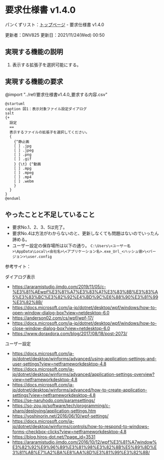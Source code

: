 # 要求仕様書 v1.4.0

パンくずリスト：[トップページ](../index.html) - 要求仕様書 v1.4.0

更新者：DNV825
更新日：2021/11/24(Wed) 00:50

## 実現する機能の説明

1. 表示する拡張子を選択可能にする。

## 実現する機能の要求

@import "../ref/要求仕様書v1.4.0_要求する内容.csv"

```plantuml
@startuml
caption 図1：表示対象ファイル設定ダイアログ
salt
{+
  設定
  ==
  表示するファイルの拡張子を選択してください。
  {
    {^静止画
    [ ] .jpg
    [ ] .jpeg
    [ ] .png
    [ ] .gif
    } {\t} {^動画
    [ ] .mpg
    [ ] .mpeg
    [ ] .mp4
    [ ] .webm
    }
  }
}
@enduml
```

## やったことと不足していること

- 要求No.1、2、3、5は完了。
- 要求No.4は方法がわからないのと、更新しなくても問題はないのでいったん諦める。
- ユーザー設定の保存場所は以下の通り。
`C:\Users\<ユーザー名>\AppData\Local\<会社名>\<アプリケーション名>.exe_Url_<ハッシュ値>\<バージョン>\user.config`

参考サイト：

ダイアログ表示

- <https://araramistudio.jimdo.com/2019/11/05/c-%E3%81%AEwpf%E3%81%A7%E3%83%A1%E3%83%8B%E3%83%A5%E3%83%BC%E3%82%92%E4%BD%9C%E6%88%90%E3%81%99%E3%82%8B/>
- <https://docs.microsoft.com/ja-jp/dotnet/desktop/wpf/windows/how-to-open-window-dialog-box?view=netdesktop-6.0>
- <https://anderson02.com/cs/wpf/wpf-17/>
- <https://docs.microsoft.com/ja-jp/dotnet/desktop/wpf/windows/how-to-close-window-dialog-box?view=netdesktop-6.0>
- <https://www.doraxdora.com/blog/2017/08/18/post-2073/>

ユーザー設定

- <https://docs.microsoft.com/ja-jp/dotnet/desktop/winforms/advanced/using-application-settings-and-user-settings?view=netframeworkdesktop-4.8>
- <https://docs.microsoft.com/ja-jp/dotnet/desktop/winforms/advanced/application-settings-overview?view=netframeworkdesktop-4.8>
- <https://docs.microsoft.com/ja-jp/dotnet/desktop/winforms/advanced/how-to-create-application-settings?view=netframeworkdesktop-4.8>
- <https://se-naruhodo.com/paramsettings/>
- <https://so-zou.jp/software/tech/programming/c-sharp/deploying/application-settings.htm>
- <https://yoshinorin.net/2016/06/10/wpf-settings/>
- <https://docs.microsoft.com/ja-jp/dotnet/desktop/winforms/controls/how-to-respond-to-windows-forms-checkbox-clicks?view=netframeworkdesktop-4.8>
- <https://blog.hiros-dot.net/?page_id=3531>
- <https://araramistudio.jimdo.com/2016/10/12/wpf%E3%81%A7window%E3%82%92%E9%96%89%E3%81%98%E3%82%8B%E5%89%8D%E3%81%AB%E7%A2%BA%E8%AA%8D%E3%81%99%E3%82%8B/>
